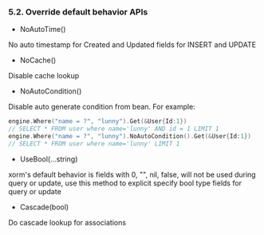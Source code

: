 ### 5.2. Override default behavior APIs

* NoAutoTime()

No auto timestamp for Created and Updated fields for INSERT and UPDATE

* NoCache()

Disable cache lookup

* NoAutoCondition()

Disable auto generate condition from bean. For example:

```Go
engine.Where("name = ?", "lunny").Get(&User{Id:1})
// SELECT * FROM user where name='lunny' AND id = 1 LIMIT 1
engine.Where("name = ?", "lunny").NoAutoCondition().Get(&User{Id:1})
// SELECT * FROM user where name='lunny' LIMIT 1
```

* UseBool(...string)

xorm's default behavior is fields with 0, "", nil, false, will not be used during query or update, use this method to explicit specify bool type fields for query or update


* Cascade(bool)

Do cascade lookup for associations
